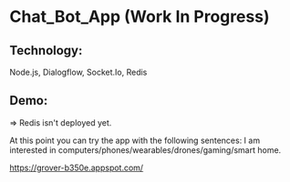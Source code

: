 # Chat_Bot_App (Work In Progress)
## Technology:
Node.js, Dialogflow, Socket.Io, Redis
## Demo:
=> Redis isn't deployed yet. 

At this point you can try the app with the following sentences:
I am interested in computers/phones/wearables/drones/gaming/smart home.

https://grover-b350e.appspot.com/
